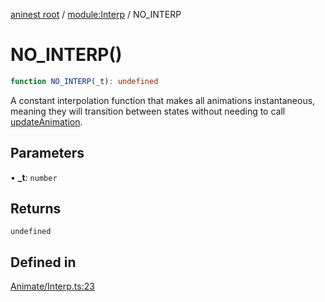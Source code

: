 [aninest root](../../index.md) / [module:Interp](../index.md) / NO\_INTERP

# NO\_INTERP()

```ts
function NO_INTERP(_t): undefined
```

A constant interpolation function that makes all animations instantaneous,
meaning they will transition between states without needing to call [updateAnimation](../../Animatable/functions/updateAnimation.md).

## Parameters

• **\_t**: `number`

## Returns

`undefined`

## Defined in

[Animate/Interp.ts:23](https://github.com/zphrs/aninest/blob/efdac3830228dc951d7e8e69ab0c7db89aa8723f/core/src/Animate/Interp.ts#L23)
